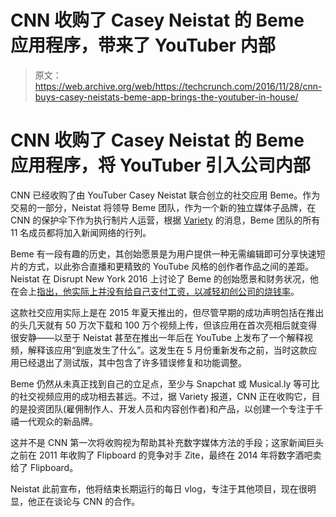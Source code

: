 # CNN 收购了 Casey Neistat 的 Beme 应用程序，带来了 YouTuber 内部

> 原文：<https://web.archive.org/web/https://techcrunch.com/2016/11/28/cnn-buys-casey-neistats-beme-app-brings-the-youtuber-in-house/>

# CNN 收购了 Casey Neistat 的 Beme 应用程序，将 YouTuber 引入公司内部

CNN 已经收购了由 YouTuber Casey Neistat 联合创立的社交应用 Beme。作为交易的一部分，Neistat 将领导 Beme 团队，作为一个新的独立媒体子品牌，在 CNN 的保护伞下作为执行制片人运营，根据 [Variety](https://web.archive.org/web/20230224195100/http://variety.com/2016/digital/news/cnn-casey-neistat-beme-acquisition-1201927533/) 的消息，Beme 团队的所有 11 名成员都将加入新闻网络的行列。

Beme 有一段有趣的历史，其创始愿景是为用户提供一种无需编辑即可分享快速短片的方式，以此弥合直播和更精致的 YouTube 风格的创作者作品之间的差距。Neistat 在 Disrupt New York 2016 上讨论了 Beme 的创始愿景和财务状况，他在会上[指出，他实际上并没有给自己支付工资，以减轻初创公司的烧钱率](https://web.archive.org/web/20230224195100/https://techcrunch.com/2016/05/10/how-to-grab-attention-in-short-bursts-with-bemes-casey-neistat/)。

这款社交应用实际上是在 2015 年夏天推出的，但尽管早期的成功声明包括在推出的头几天就有 50 万次下载和 100 万个视频上传，但该应用在首次亮相后就变得很安静——以至于 Neistat 甚至在推出一年后在 YouTube 上发布了一个解释视频，解释该应用“到底发生了什么”。这发生在 5 月份重新发布之前，当时这款应用已经退出了测试版，其中包含了许多错误修复和功能调整。

Beme 仍然从未真正找到自己的立足点，至少与 Snapchat 或 Musical.ly 等可比的社交视频应用的成功相去甚远。不过，据 Variety 报道，CNN 正在收购它，目的是投资团队(雇佣制作人、开发人员和内容创作者)和产品，以创建一个专注于千禧一代观众的新品牌。

这并不是 CNN 第一次将收购视为帮助其补充数字媒体方法的手段；这家新闻巨头之前在 2011 年收购了 Flipboard 的竞争对手 Zite，最终在 2014 年将数字酒吧卖给了 Flipboard。

Neistat 此前宣布，他将结束长期运行的每日 vlog，专注于其他项目，现在很明显，他正在谈论与 CNN 的合作。